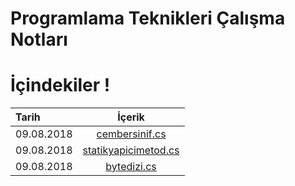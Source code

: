 # Programlama Teknikleri Çalışma Notları #
# İçindekiler !

| Tarih  | İçerik 
| :------------ |:---------------:
| 09.08.2018      | [cembersinif.cs](https://github.com/odabirtanri/programlateknikleri/blob/master/cembersinif.cs)
| 09.08.2018      | [statikyapicimetod.cs](https://github.com/odabirtanri/programlateknikleri/blob/master/statikyapicimetod.cs)
| 09.08.2018      | [bytedizi.cs](https://github.com/odabirtanri/programlateknikleri/blob/master/bytedizi-algoritma)



